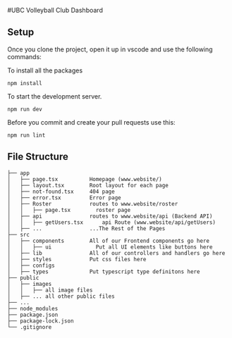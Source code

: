 #UBC Volleyball Club Dashboard 

## Setup 
Once you clone the project, open it up in vscode and use the following commands:

To install all the packages
```
npm install
```

To start the development server.
```
npm run dev
```

Before you commit and create your pull requests use this:
```
npm run lint
```

## File Structure
```
├── app
│   ├── page.tsx          Homepage (www.website/)
│   ├── layout.tsx        Root layout for each page 
│   ├── not-found.tsx     404 page
│   ├── error.tsx         Error page
│   ├── Roster            routes to www.website/roster  
│   │   ├── page.tsx        roster page
│   ├── api               routes to www.website/api (Backend API)  
│   │   ├── getUsers.tsx      api Route (www.website/api/getUsers)
│   ├── ...               ...The Rest of the Pages
├── src
│   ├── components        All of our Frontend components go here
│   │   ├── ui              Put all UI elements like buttons here
│   ├── lib               All of our controllers and handlers go here
│   ├── styles            Put css files here
│   ├── configs           
│   ├── types             Put typescript type definitons here
├── public
│   ├── images          
│   │   ├── all image files
│   ├── ... all other public files
├── ...
├── node_modules
├── package.json
├── package-lock.json 
└── .gitignore
```